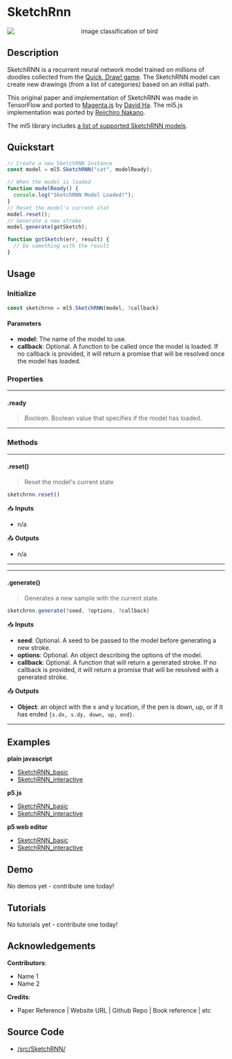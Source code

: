 # SketchRnn


<center>
    <img style="display:block; max-height:20rem" alt="image classification of bird" src="https://via.placeholder.com/150">
</center>


## Description

SketchRNN is a recurrent neural network model trained on millions of doodles collected from the [Quick, Draw! game](https://quickdraw.withgoogle.com/). The SketchRNN model can create new drawings (from a list of categories) based on an initial path.

This original paper and implementation of SketchRNN was made in TensorFlow and ported to [Magenta.js](https://magenta.tensorflow.org/get-started/#magenta-js) by [David Ha](https://twitter.com/hardmaru). The ml5.js implementation was ported by [Reiichiro Nakano](https://github.com/reiinakano).

The ml5 library includes [a list of supported SketchRNN models](https://github.com/ml5js/ml5-library/blob/master/src/SketchRNN/models.js).

## Quickstart

```js
// Create a new SketchRNN Instance
const model = ml5.SketchRNN("cat", modelReady);

// When the model is loaded
function modelReady() {
  console.log("SketchRNN Model Loaded!");
}
// Reset the model's current stat
model.reset();
// Generate a new stroke
model.generate(gotSketch);

function gotSketch(err, result) {
  // Do something with the result
}
```


## Usage

### Initialize

```js
const sketchrnn = ml5.SketchRNN(model, ?callback)
```

#### Parameters
* **model**: The name of the model to use.
* **callback**: Optional. A function to be called once the model is loaded. If no callback is provided, it will return a promise that will be resolved once the model has loaded.

### Properties

***
#### .ready
> *Boolean*. Boolean value that specifies if the model has loaded.
***


### Methods


***
#### .reset()
> Reset the model's current state

```js
sketchrnn.reset()
```

📥 **Inputs**

* n/a

📤 **Outputs**

* n/a

***



<!-- /////////////////////
FUNCTION DEFINITION START 
///////////////////////// -->
***
#### .generate()
> Generates a new sample with the current state.

```js
sketchrnn.generate(?seed, ?options, ?callback)
```

📥 **Inputs**
* **seed**: Optional. A seed to be passed to the model before generating a new stroke.
* **options**: Optional. An object describing the options of the model.
* **callback**: Optional. A function that will return a generated stroke. If no callback is provided, it will return a promise that will be resolved with a generated stroke.

📤 **Outputs**

* **Object**: an object with the x and y location, if the pen is down, up, or if it has ended `{s.dx, s.dy, down, up, end}`.

***





## Examples

**plain javascript**
* [SketchRNN_basic](https://github.com/ml5js/ml5-examples/tree/release/javascript/SketchRNN/_basic)
* [SketchRNN_interactive](https://github.com/ml5js/ml5-examples/tree/release/javascript/SketchRNN/SketchRNN_interactive)


**p5.js**
* [SketchRNN_basic](https://github.com/ml5js/ml5-examples/tree/release/p5js/SketchRNN/SketchRNN_basic)
* [SketchRNN_interactive](https://github.com/ml5js/ml5-examples/tree/release/p5js/SketchRNN/SketchRNN_interactive)

**p5 web editor**
* [SketchRNN_basic]()
* [SketchRNN_interactive]()

## Demo

No demos yet - contribute one today!

## Tutorials

No tutorials yet - contribute one today!


## Acknowledgements

**Contributors**:
  * Name 1
  * Name 2

**Credits**:
  * Paper Reference | Website URL | Github Repo | Book reference | etc



## Source Code

* [/src/SketchRNN/](https://github.com/ml5js/ml5-library/tree/release/src/SketchRNN)

